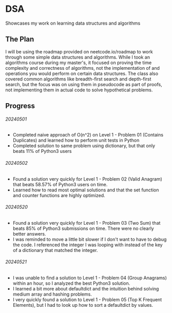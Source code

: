# DSA
Showcases my work on learning data structures and algorithms

## The Plan
I will be using the roadmap provided on neetcode.io/roadmap to work through some simple data structures and algorithms. While I took an algorithms course during my master's, it focused on proving the time complexity and correctness of algorithms, not the implementation of and operations you would perform on certain data structures. The class also covered common algorithms like breadth-first search and depth-first search, but the focus was on using them in pseudocode as part of proofs, not implementing them in actual code to solve hypothetical problems.

## Progress
###### 20240501
- Completed naive approach of O(n^2) on Level 1 - Problem 01 (Contains Duplicates) and learned how to perform unit tests in Python
- Completed solution to same problem using dictionary, but that only beats 11% of Python3 users

###### 20240502
- Found a solution very quickly for Level 1 - Problem 02 (Valid Anagram) that beats 58.57% of Python3 users on time.
- Learned how to read most optimal solutions and that the set function and counter functions are highly optimized.

###### 20240520
- Found a solution very quickly for Level 1 - Problem 03 (Two Sum) that beats 85% of Python3 submissions on time. There were no clearly better answers.
- I was reminded to move a little bit slower if I don't want to have to debug the code. I referenced the integer I was looping with instead of the key of a dictionary that matched the integer.

###### 20240521
- I was unable to find a solution to Level 1 - Problem 04 (Group Anagrams) within an hour, so I analyzed the best Python3 solution.
- I learned a bit more about defaultdict and the intuition behind solving medium array and hashing problems.
- I very quickly found a solution to Level 1 - Problem 05 (Top K Frequent Elements), but I had to look up how to sort a defaultdict by values.